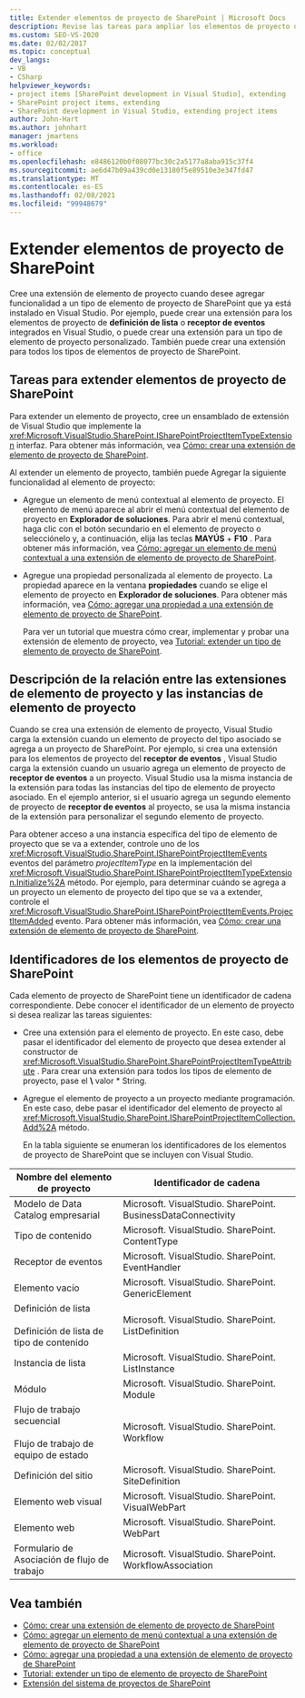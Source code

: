 ```yaml
---
title: Extender elementos de proyecto de SharePoint | Microsoft Docs
description: Revise las tareas para ampliar los elementos de proyecto de SharePoint. Comprender cómo se relacionan las extensiones de elementos de proyecto y las instancias de elementos de proyecto.
ms.custom: SEO-VS-2020
ms.date: 02/02/2017
ms.topic: conceptual
dev_langs:
- VB
- CSharp
helpviewer_keywords:
- project items [SharePoint development in Visual Studio], extending
- SharePoint project items, extending
- SharePoint development in Visual Studio, extending project items
author: John-Hart
ms.author: johnhart
manager: jmartens
ms.workload:
- office
ms.openlocfilehash: e8486120b0f08077bc30c2a5177a8aba915c37f4
ms.sourcegitcommit: ae6d47b09a439cd0e13180f5e89510e3e347fd47
ms.translationtype: MT
ms.contentlocale: es-ES
ms.lasthandoff: 02/08/2021
ms.locfileid: "99948679"
---
```

# <a name="extend-sharepoint-project-items"></a>Extender elementos de proyecto de SharePoint
  Cree una extensión de elemento de proyecto cuando desee agregar funcionalidad a un tipo de elemento de proyecto de SharePoint que ya está instalado en Visual Studio. Por ejemplo, puede crear una extensión para los elementos de proyecto de **definición de lista** o **receptor de eventos** integrados en Visual Studio, o puede crear una extensión para un tipo de elemento de proyecto personalizado. También puede crear una extensión para todos los tipos de elementos de proyecto de SharePoint.

## <a name="tasks-for-extending-sharepoint-project-items"></a>Tareas para extender elementos de proyecto de SharePoint
 Para extender un elemento de proyecto, cree un ensamblado de extensión de Visual Studio que implemente la <xref:Microsoft.VisualStudio.SharePoint.ISharePointProjectItemTypeExtension> interfaz. Para obtener más información, vea [Cómo: crear una extensión de elemento de proyecto de SharePoint](../sharepoint/how-to-create-a-sharepoint-project-item-extension.md).

 Al extender un elemento de proyecto, también puede Agregar la siguiente funcionalidad al elemento de proyecto:

- Agregue un elemento de menú contextual al elemento de proyecto. El elemento de menú aparece al abrir el menú contextual del elemento de proyecto en **Explorador de soluciones**. Para abrir el menú contextual, haga clic con el botón secundario en el elemento de proyecto o selecciónelo y, a continuación, elija las teclas **MAYÚS** + **F10** . Para obtener más información, vea [Cómo: agregar un elemento de menú contextual a una extensión de elemento de proyecto de SharePoint](../sharepoint/how-to-add-a-shortcut-menu-item-to-a-sharepoint-project-item-extension.md).

- Agregue una propiedad personalizada al elemento de proyecto. La propiedad aparece en la ventana **propiedades** cuando se elige el elemento de proyecto en **Explorador de soluciones**. Para obtener más información, vea [Cómo: agregar una propiedad a una extensión de elemento de proyecto de SharePoint](../sharepoint/how-to-add-a-property-to-a-sharepoint-project-item-extension.md).

  Para ver un tutorial que muestra cómo crear, implementar y probar una extensión de elemento de proyecto, vea [Tutorial: extender un tipo de elemento de proyecto de SharePoint](../sharepoint/walkthrough-extending-a-sharepoint-project-item-type.md).

## <a name="understand-the-relationship-between-project-item-extensions-and-project-item-instances"></a>Descripción de la relación entre las extensiones de elemento de proyecto y las instancias de elemento de proyecto
 Cuando se crea una extensión de elemento de proyecto, Visual Studio carga la extensión cuando un elemento de proyecto del tipo asociado se agrega a un proyecto de SharePoint. Por ejemplo, si crea una extensión para los elementos de proyecto del **receptor de eventos** , Visual Studio carga la extensión cuando un usuario agrega un elemento de proyecto de **receptor de eventos** a un proyecto. Visual Studio usa la misma instancia de la extensión para todas las instancias del tipo de elemento de proyecto asociado. En el ejemplo anterior, si el usuario agrega un segundo elemento de proyecto de **receptor de eventos** al proyecto, se usa la misma instancia de la extensión para personalizar el segundo elemento de proyecto.

 Para obtener acceso a una instancia específica del tipo de elemento de proyecto que se va a extender, controle uno de los <xref:Microsoft.VisualStudio.SharePoint.ISharePointProjectItemEvents> eventos del parámetro *projectItemType* en la implementación del <xref:Microsoft.VisualStudio.SharePoint.ISharePointProjectItemTypeExtension.Initialize%2A> método. Por ejemplo, para determinar cuándo se agrega a un proyecto un elemento de proyecto del tipo que se va a extender, controle el <xref:Microsoft.VisualStudio.SharePoint.ISharePointProjectItemEvents.ProjectItemAdded> evento. Para obtener más información, vea [Cómo: crear una extensión de elemento de proyecto de SharePoint](../sharepoint/how-to-create-a-sharepoint-project-item-extension.md).

## <a name="identifiers-for-sharepoint-project-items"></a>Identificadores de los elementos de proyecto de SharePoint
 Cada elemento de proyecto de SharePoint tiene un identificador de cadena correspondiente. Debe conocer el identificador de un elemento de proyecto si desea realizar las tareas siguientes:

- Cree una extensión para el elemento de proyecto. En este caso, debe pasar el identificador del elemento de proyecto que desea extender al constructor de <xref:Microsoft.VisualStudio.SharePoint.SharePointProjectItemTypeAttribute> . Para crear una extensión para todos los tipos de elemento de proyecto, pase el **\\** valor * String.

- Agregue el elemento de proyecto a un proyecto mediante programación. En este caso, debe pasar el identificador del elemento de proyecto al <xref:Microsoft.VisualStudio.SharePoint.ISharePointProjectItemCollection.Add%2A> método.

  En la tabla siguiente se enumeran los identificadores de los elementos de proyecto de SharePoint que se incluyen con Visual Studio.

|Nombre del elemento de proyecto|Identificador de cadena|
|-----------------------|-----------------------|
|Modelo de Data Catalog empresarial|Microsoft. VisualStudio. SharePoint. BusinessDataConnectivity|
|Tipo de contenido|Microsoft. VisualStudio. SharePoint. ContentType|
|Receptor de eventos|Microsoft. VisualStudio. SharePoint. EventHandler|
|Elemento vacío|Microsoft. VisualStudio. SharePoint. GenericElement|
|Definición de lista<br /><br /> Definición de lista de tipo de contenido|Microsoft. VisualStudio. SharePoint. ListDefinition|
|Instancia de lista|Microsoft. VisualStudio. SharePoint. ListInstance|
|Módulo|Microsoft. VisualStudio. SharePoint. Module|
|Flujo de trabajo secuencial<br /><br /> Flujo de trabajo de equipo de estado|Microsoft. VisualStudio. SharePoint. Workflow|
|Definición del sitio|Microsoft. VisualStudio. SharePoint. SiteDefinition|
|Elemento web visual|Microsoft. VisualStudio. SharePoint. VisualWebPart|
|Elemento web|Microsoft. VisualStudio. SharePoint. WebPart|
|Formulario de Asociación de flujo de trabajo|Microsoft. VisualStudio. SharePoint. WorkflowAssociation|

## <a name="see-also"></a>Vea también
- [Cómo: crear una extensión de elemento de proyecto de SharePoint](../sharepoint/how-to-create-a-sharepoint-project-item-extension.md)
- [Cómo: agregar un elemento de menú contextual a una extensión de elemento de proyecto de SharePoint](../sharepoint/how-to-add-a-shortcut-menu-item-to-a-sharepoint-project-item-extension.md)
- [Cómo: agregar una propiedad a una extensión de elemento de proyecto de SharePoint](../sharepoint/how-to-add-a-property-to-a-sharepoint-project-item-extension.md)
- [Tutorial: extender un tipo de elemento de proyecto de SharePoint](../sharepoint/walkthrough-extending-a-sharepoint-project-item-type.md)
- [Extensión del sistema de proyectos de SharePoint](../sharepoint/extending-the-sharepoint-project-system.md)
